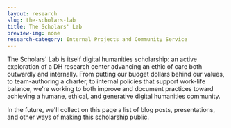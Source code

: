 ```yaml
---
layout: research
slug: the-scholars-lab
title: The Scholars' Lab
preview-img: none
research-category: Internal Projects and Community Service
---
```


The Scholars' Lab is itself digital humanities scholarship: an active exploration of a DH research center advancing an ethic of care both outwardly and internally. From putting our budget dollars behind our values, to team-authoring a charter, to internal policies that support work-life balance, we're working to both improve and document practices toward achieving a humane, ethical, and generative digital humanities community. 

In the future, we'll collect on this page a list of blog posts, presentations, and other ways of making this scholarship public.
